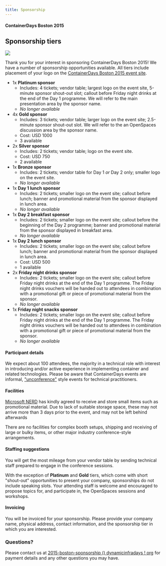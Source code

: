```yaml
---
title: Sponsorship
---
```


<style>
#footer {
   display: none;
   }
</style>

#### ContainerDays Boston 2015

## Sponsorship tiers

<img src="http://dynamicinfradays.org/img/logo.png" style="margin-left:auto;margin-right:auto;display:block">

Thank you for your interest in sponsoring ContainerDays Boston 2015! We have a number of sponsorship opportunities available. All tiers include placement of your logo on the [ContainerDays Boston 2015 event site](http://dynamicinfradays.org/events/2015-boston/).

* 1x **Platinum sponsor**
  * Includes: 4 tickets; vendor table; largest logo on the event site, 5-minute sponsor shout-out slot; callout before Friday night drinks at the end of the Day 1 programme. We will refer to the main presentation area by the sponsor name.
  * _No longer available_
* 4x **Gold sponsor**
  * Includes: 3 tickets; vendor table; larger logo on the event site; 2.5-minute sponsor shout-out slot. We will refer to the an OpenSpaces discussion area by the sponsor name.
  * Cost: USD 1000
  * 3 available
* 2x **Silver sponsor**
  * Includes: 2 tickets; vendor table; logo on the event site.
  * Cost: USD 750
  * 2 available
* 1x **Bronze sponsor**
  * Includes: 2 tickets; vendor table for Day 1 _or_ Day 2 only; smaller logo on the event site.
  * _No longer available_
* 1x **Day 1 lunch sponsor**
  * Includes: 2 tickets; smaller logo on the event site; callout before lunch; banner and promotional material from the sponsor displayed in lunch area.
  * _No longer available_
* 1x **Day 2 breakfast sponsor**
  * Includes: 2 tickets; smaller logo on the event site; callout before the beginning of the Day 2 programme; banner and promotional material from the sponsor displayed in breakfast area.
  * _No longer available_
* 1x **Day 2 lunch sponsor**
  * Includes: 2 tickets; smaller logo on the event site; callout before lunch; banner and promotional material from the sponsor displayed in lunch area.
  * Cost: USD 500
  * 1 available
* 2x **Friday night drinks sponsor**
  * Includes: 2 tickets; smaller logo on the event site; callout before Friday night drinks at the end of the Day 1 programme. The Friday night drinks vouchers will be handed out to attendees in combination with a promotional gift or piece of promotional material from the sponsor.
  * _No longer available_
* 1x **Friday night snacks sponsor**
  * Includes: 2 tickets; smaller logo on the event site; callout before Friday night drinks at the end of the Day 1 programme. The Friday night drinks vouchers will be handed out to attendees in combination with a promotional gift or piece of promotional material from the sponsor.
  * _No longer available_

#### Participant details

We expect about 100 attendees, the majority in a technical role with interest in introducing and/or active experience in implementing container and related technologies. Please be aware that ContainerDays events are informal,  ["unconference"](http://en.wikipedia.org/wiki/Unconference) style events for technical practitioners.

#### Facilities

[Microsoft NERD](http://dynamicinfradays.org/events/2015-boston/#location) has kindly agreed to receive and store small items such as promotional material. Due to lack of suitable storage space, these may not arrive more than 3 days prior to the event, and may not be left behind afterwards

There are no facilities for complex booth setups, shipping and receiving of large or bulky items, or other major industry conference-style arrangements.

#### Staffing suggestions

You will get the most mileage from your vendor table by sending technical staff prepared to engage in the conference sessions.

With the exception of **Platinum** and **Gold** tiers, which come with short "shout-out" opportunities to present your company, sponsorships do not include speaking slots. Your attending staff is welcome and encouraged to propose topics for, and participate in, the OpenSpaces sessions and workshops.

#### Invoicing

You will be invoiced for your sponsorship. Please provide your company name, physical address, contact information, and the sponsorship tier in which you are interested.

### Questions?

Please contact us at [2015-boston-sponsorship () dynamicinfradays ! org](mailto:2015-boston-sponsorship@dynamicinfradays.org) for payment details and any other questions you may have.
